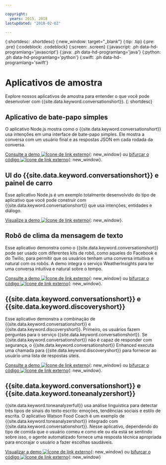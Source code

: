```yaml
---

copyright:
  years: 2015, 2018
lastupdated: "2018-02-02"

---
```


{:shortdesc: .shortdesc}
{:new_window: target="_blank"}
{:tip: .tip}
{:pre: .pre}
{:codeblock: .codeblock}
{:screen: .screen}
{:javascript: .ph data-hd-programlang='javascript'}
{:java: .ph data-hd-programlang='java'}
{:python: .ph data-hd-programlang='python'}
{:swift: .ph data-hd-programlang='swift'}

# Aplicativos de amostra

Explore nossos aplicativos de amostra para entender o que você pode desenvolver com {{site.data.keyword.conversationshort}}.
{: shortdesc}

## Aplicativo de bate-papo simples

O aplicativo Node.js mostra como o {{site.data.keyword.conversationshort}} usa intenções em uma interface de bate-papo simples. Ele mostra a conversa com um usuário final e as respostas JSON em cada rodada da conversa.

[Consulte a demo ![Ícone de link externo](../../icons/launch-glyph.svg "Ícone de link externo")](http://conversation-simple.ng.bluemix.net/){: new_window} ou [bifurcar o código ![Ícone de link externo](../../icons/launch-glyph.svg "Ícone de link externo")](https://github.com/watson-developer-cloud/conversation-simple){: new_window}.

## UI do {{site.data.keyword.conversationshort}} e painel de carro

Esse aplicativo Node.js é um exemplo totalmente desenvolvido do tipo de aplicativo que você pode construir com {{site.data.keyword.conversationshort}} que usa intenções, entidades e diálogo.

[Visualize a demo ![Ícone de link externo](../../icons/launch-glyph.svg "Ícone de link externo")](https://conversation-demo.ng.bluemix.net/){: new_window}.

## Robô de clima da mensagem de texto

Esse aplicativo demonstra como o {{site.data.keyword.conversationshort}} pode ser usado com diferentes kits de robô, como aqueles do Facebook e do Twilio, para permitir que os usuários tenham uma conversa intuitiva e natural com os robôs. A demo integra o serviço WeatherInsights para ter uma conversa intuitiva e natural sobre o tempo.

 [Consulte a demo ![Ícone de link externo](../../icons/launch-glyph.svg "Ícone de link externo")](https://text-bot.mybluemix.net/ ){: new_window} ou [bifurcar o código ![Ícone de link externo](../../icons/launch-glyph.svg "Ícone de link externo")](https://github.com/watson-developer-cloud/text-bot){: new_window}.

## {{site.data.keyword.conversationshort}} e {{site.data.keyword.discoveryshort}}

Esse aplicativo demonstra a combinação de {{site.data.keyword.conversationshort}} e {{site.data.keyword.discoveryshort}}. Primeiro, os usuários fazem perguntas para o serviço {{site.data.keyword.conversationshort}}. Se {{site.data.keyword.conversationshort}} não é capaz de responder com segurança, o {{site.data.keyword.conversationshort}} Enhanced executa uma chamada para {{site.data.keyword.discoveryshort}} para fornecer ao usuário uma lista de respostas úteis.

[Consulte a demo ![Ícone de link externo](../../icons/launch-glyph.svg "Ícone de link externo")](https://conversation-with-discovery-within-ui.ng.bluemix.net/){: new_window} ou [bifurcar o código ![Ícone de link externo](../../icons/launch-glyph.svg "Ícone de link externo")](https://github.com/watson-developer-cloud/conversation-enhanced){: new_window}.

## {{site.data.keyword.conversationshort}} e {{site.data.keyword.toneanalyzershort}}

{{site.data.keyword.toneanalyzerfull}} usa análise linguística para detectar três tipos de sinais do texto escrito: emoções, tendências sociais e estilo de escrita. O aplicativo Watson Food Coach é um exemplo de {{site.data.keyword.toneanalyzershort}} integrado com {{site.data.keyword.conversationshort}}. Nesse aplicativo, dependendo do tipo de comida que o usuário comeu e como ele ou ela está se sentindo sobre isso, o agente automatizado fornece uma resposta técnica apropriada para encorajar o usuário a fazer escolhas saudáveis.

[Visualizar a demo ![Ícone de link externo](../../icons/launch-glyph.svg "Ícone de link externo")](https://food-coach.ng.bluemix.net/){: new_window} ou [bifurcar o código ![Ícone de link externo](../../icons/launch-glyph.svg "Ícone de link externo")](https://github.com/watson-developer-cloud/food-coach){: new_window}

